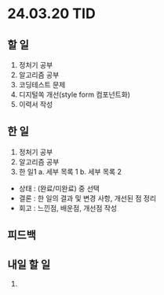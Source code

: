 # 24.03.20 TID

## 할 일

1. 정처기 공부
2. 알고리즘 공부
3. 코딩테스트 문제
4. 디지털쏙 개선(style form 컴포넌트화)
5. 이력서 작성

## 한 일

1. 정처기 공부
2. 알고리즘 공부
3. 한 일1
   a. 세부 목록 1
   b. 세부 목록 2

- 상태
  : (완료/미완료) 중 선택
- 결론
  : 한 일의 결과 및 변경 사항, 개선된 점 정리
- 회고
  : 느낀점, 배운점, 개선점 작성

## 피드백

## 내일 할 일

1.
